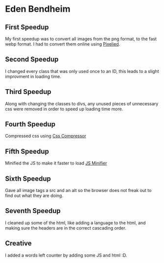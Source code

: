 Eden Bendheim
===================

First Speedup
-----------------
My first speedup was to convert all images from the png format, to the fast webp format. I had to convert them online using [Pixelied](https://pixelied.com/convert/png-converter/png-to-webp).


Second Speedup
-----------------
I changed every class that was only used once to an ID, this leads to a slight improvment in loading time.

Third Speedup
-----------------
Along with changing the classes to divs, any unused pieces of unnecessary css were removed in order to speed up loading time more.

Fourth Speedup
-----------------
Compressed css using [Css Compressor](https://csscompressor.com)

Fifth Speedup
-----------------
Minified the JS to make it faster to load [JS Minifier](https://skalman.github.io/UglifyJS-online/)

Sixth Speedup
-----------------
Gave all image tags a src and an alt so the browser does not freak out to find out what they are doing.

Seventh Speedup
-----------------
I cleaned up some of the html, like adding a language to the html, and making sure the headers are in the correct cascading order.

Creative
-----------------
I added a words left counter by adding some JS and html :D.